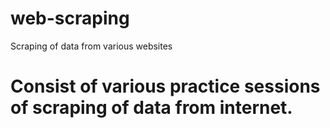 # web-scraping
Scraping of data from various websites

# Consist of various practice sessions of scraping of data from internet.
